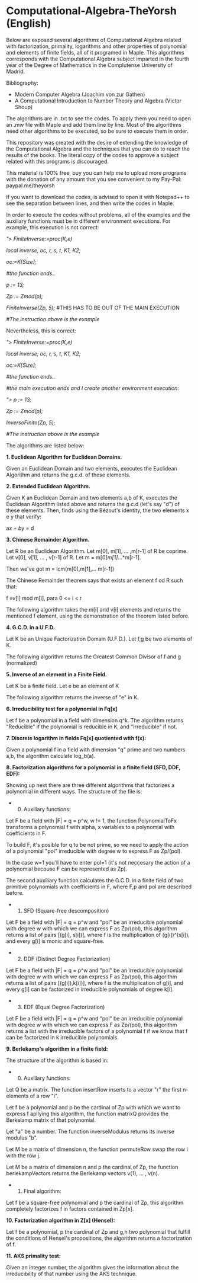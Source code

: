 # Computational-Algebra-TheYorsh (English)
Below are exposed several algorithms of Computational Algebra related with
factorization, primality, logarithms and other properties of polynomial and
elements of finite fields, all of it programed in Maple.
This algorithms corresponds with the Computational Algebra subject
imparted in the fourth year of the Degree of Mathematics in the Complutense 
University of Madrid.

Bibliography:

- Modern Computer Algebra (Joachim von zur Gathen)
- A Computational Introduction to Number Theory and Algebra (Victor Shoup)

The algorithms are in .txt to see the codes. To apply them you need to open
an .mw file with Maple and add them line by line. Most of the algorithms 
need other algorithms to be executed, so be sure to execute them in order.

This repository was created with the desire of extending the knowledge of the 
Computational Algebra and the techniques that you can do to reach the results
of the books. The literal copy of the codes to approve a subject related 
with this programs is discouraged.

This material is 100% free, buy you can help me to upload more programs 
with the donation of any amount that you see convenient to my Pay-Pal: 
paypal.me/theyorsh

If you want to download the codes, is advised to open it with Notepad++
to see the separation between lines, and then write the codes in Maple. 

In order to execute the codes without problems, all of the examples 
and the auxiliary functions must be in different environment executions. 
For example, this execution is not correct:

*"> FiniteInverse:=proc(K,e)*

   *local inverse, oc, r, s, t, K1, K2;*
   
   *oc:=K[Size];*
   
   *#the function ends..*
   
   *p := 13;*
   
   *Zp := Zmod(p);*
   
   *FiniteInverse(Zp, 5);* #THIS HAS TO BE OUT OF THE MAIN EXECUTION
   
   *#The instruction above is the example*
   

Nevertheless, this is correct:

*"> FiniteInverse:=proc(K,e)*

   *local inverse, oc, r, s, t, K1, K2;*
   
   *oc:=K[Size];*
   
   *#the function ends..*
   
   *#the main execution ends and I create another environment execution:*

*"> p := 13;*

   *Zp := Zmod(p);*
   
   *InversoFinito(Zp, 5);*
   
   *#The instruction above is the example*
   
The algorithms are listed below:

**1. Euclidean Algorithm for Euclidean Domains.**

Given an Euclidean Domain and two elements, executes the Euclidean Algorithm
and returns the g.c.d. of these elements.

**2. Extended Euclidean Algorithm.**

Given K an Euclidean Domain and two elements a,b of K, executes the 
Euclidean Algorithm listed above and returns the g.c.d (let's say "d") of these 
elements. Then, finds using the Bézout's identity, the two elements x e y that
verify:

a*x + b*y = d

**3. Chinese Remainder Algorithm.**

Let R be an Euclidean Algorithm.
Let m[0], m[1], ... ,m[r-1] of R be coprime.
Let v[0], v[1], ... , v[r-1] of R.
Let m = m[0]*m[1]*...*m[r-1].

Then we've got m = lcm(m[0],m[1],... m[r-1])

The Chinese Remainder theorem says that exists an element f od R such that:

f ≡v[i] mod m[i], para 0 <= i < r

The following algorithm takes the m[i] and v[i] elements and returns the 
mentioned f element, using the demonstration of the theorem listed before.


**4. G.C.D. in a U.F.D.**

Let K be an Unique Factorization Domain (U.F.D.).
Let f,g be two elements of K.

The following algorithm returns the Greatest Common Divisor of f and g (normalized)


**5. Inverse of an element in a Finite Field.**

Let K be a finite field.
Let e be an element of K

The following algorithm returns the inverse of "e" in K.


**6. Irreducibility test for a polynomial in Fq[x]**

Let f be a polynomial in a field with dimension q^k. The algorithm returns
"Reducible" if the polynomial is reducible in K, and "Irreducible" if not.

**7. Discrete logarithm in fields Fq[x] quotiented with f(x):**

Given a polynomial f in a field with dimension "q" prime and two numbers a,b,
the algorithm calculate log_b(a).

**8. Factorization algorithms for a polynomial in a finite field (SFD, DDF, EDF):**

Showing up next there are three different algorithms that factorizes a polynomial 
in different ways. The structure of the file is:

- 0. Auxiliary functions:

Let F be a field with |F| = q = p^w, w != 1, the function PolynomialToFx transforms
a polynomial f with alpha, x variables to a polynomial with coefficients in F.

To build F, it's posible for q to be not prime, so we need to apply the action
of a polynomial "pol" irreducible with degree w to express F as Zp/(pol).

In the case w=1 you'll have to enter pol=1 (it's not neccesary the action of 
a polynomial becouse F can be represented as Zp). 

The second auxiliary function calculates the G.C.D. in a finite field of two 
primitive polynomials with coefficients in F, where F,p and pol are described 
before.

- 1. SFD (Square-free descomposition)

Let F be a field with |F| = q = p^w and "pol" be an irreducible polynomial with
degree w with which we can express F as Zp/(pol), this algorithm returns a list
of pairs [(g[i], s[i])], where f is the multiplication of (g[i])^(s[i]), and 
every g[i] is monic and square-free.


- 2. DDF (Distinct Degree Factorization)

Let F be a field with |F| = q = p^w and "pol" be an irreducible polynomial with
degree w with which we can express F as Zp/(pol), this algorithm returns a list
of pairs [(g[i]),k[i])], where f is the multiplication of g[i], and every g[i]
can be factorized in irreducible polynomials of degree k[i].

- 3. EDF (Equal Degree Factorization)

Let F be a field with |F| = q = p^w and "pol" be an irreducible polynomial with
degree w with which we can express F as Zp/(pol), this algorithm returns a list 
with the irreducible factors of a polynomial f if we know that f can be 
factorized in k irreducible polynomials.

**9. Berlekamp's algorithm in a finite field:**

The structure of the algorithm is based in:

- 0. Auxiliary functions: 

Let Q be a matrix. The function insertRow inserts to a vector "r" the first n-elements
of a row "i".

Let f be a polynomial and p be the cardinal of Zp with which we want to express f 
apllying this algorithm, the function matrixQ provides the Berkelamp matrix of 
that polynomial. 

Let "a" be a number. The function inverseModulus returns its inverse modulus "b".

Let M be a matrix of dimension n, the function permuteRow swap the row i with the row j.

Let M be a matrix of dimension n and p the cardinal of Zp, the function berlekampVectors
returns the Berlekamp vectors v(1), ... , v(n).


- 1. Final algorithm:

Let f be a square-free polynomial and p the cardinal of Zp, this algorithm completely 
factorizes f in factors contained in Zp[x].

**10. Factorization algorithm in Z[x] (Hensel):**

Let f be a polynomial, p the cardinal of Zp and g,h two polynomial that fulfill the conditions
of Hensel's propositions, the algorithm returns a factorization of f.

**11. AKS primality test:**

Given an integer number, the algorithm gives the information about the irreducibility of that
number using the AKS technique.
